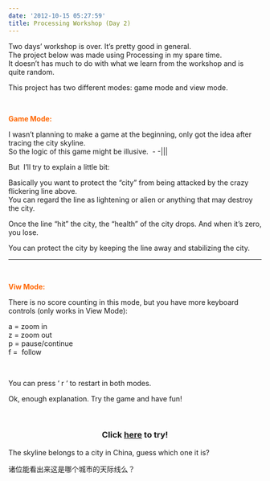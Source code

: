 ```yaml
---
date: '2012-10-15 05:27:59'
title: Processing Workshop (Day 2)
---
```


Two days’ workshop is over. It’s pretty good in general.  
 The project below was made using Processing in my spare time.  
 It doesn’t has much to do with what we learn from the workshop and is quite random.

This project has two different modes: game mode and view mode.

 

**<span style="color: #ff6600;">Game Mode:</span>**

I wasn’t planning to make a game at the beginning, only got the idea after tracing the city skyline.  
 So the logic of this game might be illusive.  - -|||

But  I’ll try to explain a little bit:

Basically you want to protect the “city” from being attacked by the crazy flickering line above.  
 You can regard the line as lightening or alien or anything that may destroy the city.

Once the line “hit” the city, the “health” of the city drops. And when it’s zero, you lose.

You can protect the city by keeping the line away and stabilizing the city.  
****

 

**<span style="color: #ff6600;">Viw Mode:</span>**

There is no score counting in this mode, but you have more keyboard controls (only works in View Mode):

a = zoom in  
 z = zoom out  
 p = pause/continue  
 f =  follow

 

You can press ‘ r ‘ to restart in both modes.

Ok, enough explanation. Try the game and have fun!

 

<center><h3>Click <a href="/content/images/project/processing/protectCity.html" target="popup">here</a> to try!</h3></center>

<div></div>The skyline belongs to a city in China, guess which one it is?

诸位能看出来这是哪个城市的天际线么？



